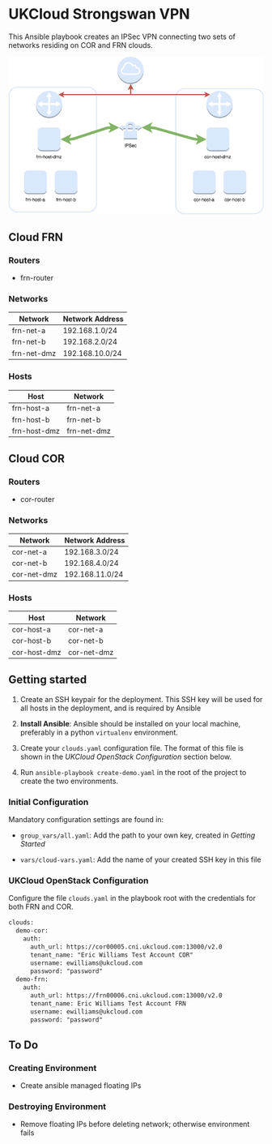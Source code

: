 # UKCloud Strongswan VPN

This Ansible playbook creates an IPSec VPN connecting two
sets of networks residing on COR and FRN clouds.

![Cloud to Cloud VPN][diagram]

## Cloud FRN

### Routers

* frn-router

### Networks

| Network     | Network Address |
|-------------|-----------------|
| frn-net-a   |  192.168.1.0/24 |
| frn-net-b   |  192.168.2.0/24 |
| frn-net-dmz | 192.168.10.0/24 |

### Hosts

| Host         | Network     |
---------------|-------------|
| frn-host-a   | frn-net-a   |
| frn-host-b   | frn-net-b   |
| frn-host-dmz | frn-net-dmz |


## Cloud COR

### Routers

* cor-router

### Networks

| Network     | Network Address |
|-------------|-----------------|
| cor-net-a   | 192.168.3.0/24  |
| cor-net-b   | 192.168.4.0/24  |
| cor-net-dmz | 192.168.11.0/24 |

### Hosts

| Host         | Network     |
---------------|-------------|
| cor-host-a   | cor-net-a   |
| cor-host-b   | cor-net-b   |
| cor-host-dmz | cor-net-dmz |

## Getting started

1. Create an SSH keypair for the deployment.  This SSH key will be used for all hosts in the deployment, and is required by Ansible

2. **Install Ansible**: Ansible should be installed on your local machine, preferably in a python `virtualenv` environment.

3. Create your `clouds.yaml` configuration file.  The format of this file is shown in the *UKCloud OpenStack Configuration* section below.

4. Run `ansible-playbook create-demo.yaml` in the root of the project to create the two environments.

### Initial Configuration

Mandatory configuration settings are found in:

* `group_vars/all.yaml`: Add the path to your own key, created in *Getting Started*

* `vars/cloud-vars.yaml`: Add the name of your created SSH key in this file

### UKCloud OpenStack Configuration

Configure the file `clouds.yaml` in the playbook root with the credentials
for both FRN and COR.

    clouds:
      demo-cor:
        auth:
          auth_url: https://cor00005.cni.ukcloud.com:13000/v2.0
          tenant_name: "Eric Williams Test Account COR"
          username: ewilliams@ukcloud.com
          password: "password"
      demo-frn:
        auth:
          auth_url: https://frn00006.cni.ukcloud.com:13000/v2.0
          tenant_name: Eric Williams Test Account FRN
          username: ewilliams@ukcloud.com
          password: "password"

## To Do
### Creating Environment

* Create ansible managed floating IPs

### Destroying Environment

* Remove floating IPs before deleting network; otherwise environment fails


[diagram]:images/Cloud%20to%20Cloud%20VPN.png?raw=true"
